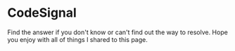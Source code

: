 # CodeSignal
Find the answer if you don't know or can't find out the way to resolve. Hope you enjoy with all of things I shared  to this page.
